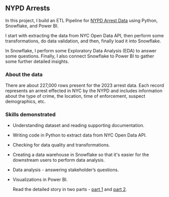 ## NYPD Arrests

In this project, I build an ETL Pipeline for [NYPD Arrest Data](https://data.cityofnewyork.us/Public-Safety/NYPD-Arrest-Data-Year-to-Date-/uip8-fykc/about_data) using Python, Snowflake, and Power BI.

I start with extracting the data from NYC Open Data API, then perform some transformations, do data validation, and then, finally load it into Snowflake. 

In Snowflake, I perform some Exploratory Data Analysis (EDA) to answer some questions. Finally, I also connect Snowflake to Power BI to gather some further detailed insights.

### About the data

There are about 227,000 rows present for the 2023 arrest data. Each record represents an arrest effected in NYC by the NYPD and includes information about the type of crime, the location, time of enforcement, suspect demographics, etc.

### Skills demonstrated

 - Understanding dataset and reading supporting documentation.
 - Writing code in Python to extract data from NYC Open Data API.
 - Checking for data quality and transformations.
 - Creating a data warehouse in Snowflake so that it's easier for the downstream users to perform data analysis.
 - Data analysis - answering stakeholder’s questions.
 - Visualizations in Power BI.


   Read the detailed story in two parts - [part 1](https://ask-data.medium.com/data-engineering-building-an-etl-pipeline-for-nypd-arrest-data-6ead5e715bc1) and [part 2](https://ask-data.medium.com/data-engineering-building-an-etl-pipeline-for-nypd-arrest-data-56fb20a3e1aa).
